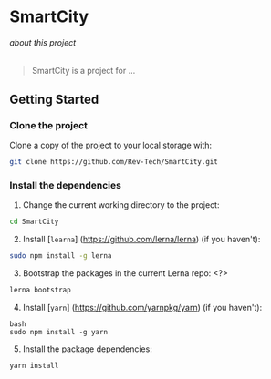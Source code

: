 # SmartCity


###### about this project
> SmartCity is a project for ...


## Getting Started

### Clone the project

Clone a copy of the project to your local storage with:

```bash
git clone https://github.com/Rev-Tech/SmartCity.git
```


### Install the dependencies
1. Change the current working directory to the project:
```bash
cd SmartCity
```
2. Install [`learna`] (https://github.com/lerna/lerna) (if you haven't):
```bash
sudo npm install -g lerna
```
3. Bootstrap the packages in the current Lerna repo: <?>
```bash
lerna bootstrap
```

4. Install [`yarn`] (https://github.com/yarnpkg/yarn) (if you haven't):
```
bash
sudo npm install -g yarn
```

5. Install the package dependencies:
```bash
yarn install
```

